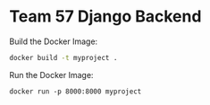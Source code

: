# Team 57 Django Backend

Build the Docker Image:

```bash
docker build -t myproject .
```

Run the Docker Image:

```
docker run -p 8000:8000 myproject
```

